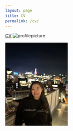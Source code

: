 ```yaml
---
layout: page
title: CV
permalink: /cv/
---
```


[CV](https://github.com/enachia/website/blob/main/files/EnaChiaCV.pdf)
![profilepicture](https://raw.githubusercontent.com/enachia/website/blob/main/files/profilePic.jpg)

<img src="https://github.com/enachia/website/blob/main/files/profilePic.jpg" alt="My Picture" width="200" style="float: left; margin-right: 10px;">

